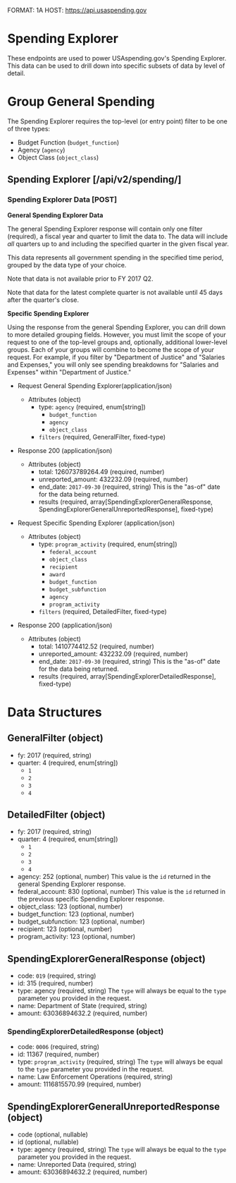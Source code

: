 FORMAT: 1A
HOST: https://api.usaspending.gov

# Spending Explorer

These endpoints are used to power USAspending.gov's Spending Explorer. This data can be used to drill down into specific subsets of data by level of detail.

# Group General Spending

The Spending Explorer requires the top-level (or entry point) filter to be one of three types:

* Budget Function (`budget_function`)
* Agency (`agency`)
* Object Class (`object_class`)

## Spending Explorer [/api/v2/spending/]

### Spending Explorer Data [POST]

 **General Spending Explorer Data**

The general Spending Explorer response will contain only one filter (required), a fiscal year and quarter to limit the data to. The data will include _all_ quarters up to and including the specified quarter in the given fiscal year.

This data represents all government spending in the specified time period, grouped by the data type of your choice.

Note that data is not available prior to FY 2017 Q2.

Note that data for the latest complete quarter is not available until 45 days after the quarter's close.

**Specific Spending Explorer**

Using the response from the general Spending Explorer, you can drill down to more detailed grouping fields. However, you must limit the scope of your request to one of the top-level groups and, optionally, additional lower-level groups. Each of your groups will combine to become the scope of your request. For example, if you filter by "Department of Justice" and "Salaries and Expenses," you will only see spending breakdowns for "Salaries and Expenses" within "Department of Justice."


+ Request General Spending Explorer(application/json)
    + Attributes (object)
        + type: `agency` (required, enum[string])
            + `budget_function`
            + `agency`
            + `object_class`
        + `filters` (required, GeneralFilter, fixed-type)

+ Response 200 (application/json)
    + Attributes (object)
        + total: 126073789264.49 (required, number)
        + unreported_amount: 432232.09 (required, number)
        + end_date: `2017-09-30` (required, string)
            This is the "as-of" date for the data being returned.
        + results (required, array[SpendingExplorerGeneralResponse, SpendingExplorerGeneralUnreportedResponse], fixed-type)
 
+ Request Specific Spending Explorer (application/json)
    + Attributes (object)
        + type: `program_activity` (required, enum[string])
            + `federal_account`
            + `object_class`
            + `recipient`
            + `award`
            + `budget_function`
            + `budget_subfunction`
            + `agency`
            + `program_activity`
        + `filters` (required, DetailedFilter, fixed-type)

+ Response 200 (application/json)
    + Attributes (object)
        + total: 1410774412.52 (required, number)
        + unreported_amount: 432232.09 (required, number)
        + end_date: `2017-09-30` (required, string)
            This is the "as-of" date for the data being returned.
        + results (required, array[SpendingExplorerDetailedResponse], fixed-type)

# Data Structures

## GeneralFilter (object)
+ fy: 2017 (required, string)
+ quarter: 4 (required, enum[string])
    + `1`
    + `2`
    + `3`
    + `4`

## DetailedFilter (object)
+ fy: 2017 (required, string)
+ quarter: 4 (required, enum[string])
    + `1`
    + `2`
    + `3`
    + `4`
+ agency: 252 (optional, number)
    This value is the `id` returned in the general Spending Explorer response.
+ federal_account: 830 (optional, number)
    This value is the `id` returned in the previous specific Spending Explorer response.
+ object_class: 123 (optional, number)
+ budget_function: 123 (optional, number)
+ budget_subfunction: 123 (optional, number)
+ recipient: 123 (optional, number)
+ program_activity: 123 (optional, number)

## SpendingExplorerGeneralResponse (object)
+ code: `019` (required, string)
+ id: 315 (required, number)
+ type: agency (required, string)
    The `type` will always be equal to the `type` parameter you provided in the request.
+ name: Department of State (required, string)
+ amount: 63036894632.2 (required, number)

### SpendingExplorerDetailedResponse (object)
+ code: `0006` (required, string)
+ id: 11367 (required, number)
+ type: `program_activity` (required, string)
    The `type` will always be equal to the `type` parameter you provided in the request.
+ name: Law Enforcement Operations (required, string)
+ amount: 1116815570.99 (required, number)

## SpendingExplorerGeneralUnreportedResponse (object)
+ code (optional, nullable)
+ id (optional, nullable)
+ type: agency (required, string)
    The `type` will always be equal to the `type` parameter you provided in the request.
+ name: Unreported Data (required, string)
+ amount: 63036894632.2 (required, number)